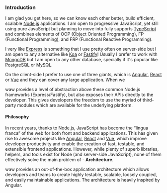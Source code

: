 ### Introduction

I am glad you get here, so we can know each other better, build efficient, scalable [Node.js](https://nodejs.org/) applications. I am open to progressive JavaScript, yet still using pure JavaScript but planning to move into fully supports [TypeScript](http://www.typescriptlang.org/) and combines elements of OOP (Object Oriented Programming), FP (Functional Programming), and FRP (Functional Reactive Programming).

I very like [Express](https://expressjs.com/) is something that I use pretty often on server-side but I am open to any alternative like [Koa](https://koajs.com/) or [Fastify](https://github.com/fastify/fastify)! Usually I prefer to work with [MongoDB](https://www.mongodb.com/) but I am open to any other database, specially if it's popular like [PostgreSQL](https://www.postgresql.org/) or [MySQL](https://www.mysql.com/).

On the client-side I prefer to use one of three giants, which is [Angular](https://angular.io/), [React](https://reactjs.org/) or [Vue](https://vuejs.org/) and they can cover any large application. When we

waw provides a level of abstraction above these common Node.js frameworks (Express/Fastify), but also exposes their APIs directly to the developer. This gives developers the freedom to use the myriad of third-party modules which are available for the underlying platform.

#### Philosophy

In recent years, thanks to Node.js, JavaScript has become the “lingua franca” of the web for both front and backend applications. This has given rise to awesome projects like [Angular](https://angular.io/), [React](https://github.com/facebook/react) and [Vue](https://github.com/vuejs/vue), which improve developer productivity and enable the creation of fast, testable, and extensible frontend applications. However, while plenty of superb libraries, helpers, and tools exist for Node (and server-side JavaScript), none of them effectively solve the main problem of - **Architecture**.

waw provides an out-of-the-box application architecture which allows developers and teams to create highly testable, scalable, loosely coupled, and easily maintainable applications. The architecture is heavily inspired by Angular.
